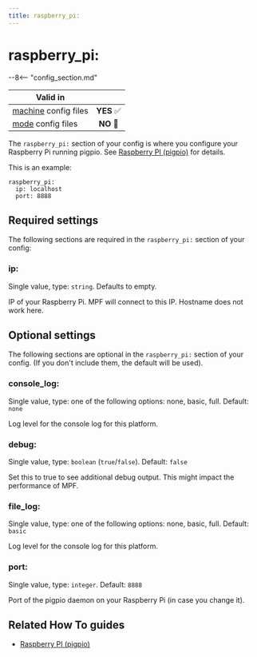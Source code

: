 ```yaml
---
title: raspberry_pi:
---
```


# raspberry_pi:


--8<-- "config_section.md"

| Valid in | |
|-----|:----:|
|[machine](instructions/machine_config.md) config files |**YES** :white_check_mark:|
|[mode](instructions/mode_config.md) config files|**NO** :no_entry_sign:|

The `raspberry_pi:` section of your config is where you configure your
Raspberry Pi running pigpio. See [Raspberry PI (pigpio)](../hardware/rpi.md) for details.

This is an example:

``` mpf-config
raspberry_pi:
  ip: localhost
  port: 8888
```

## Required settings

The following sections are required in the `raspberry_pi:` section of
your config:

### ip:

Single value, type: `string`. Defaults to empty.

IP of your Raspberry Pi. MPF will connect to this IP. Hostname does not
work here.

## Optional settings

The following sections are optional in the `raspberry_pi:` section of
your config. (If you don't include them, the default will be used).

### console_log:

Single value, type: one of the following options: none, basic, full.
Default: `none`

Log level for the console log for this platform.

### debug:

Single value, type: `boolean` (`true`/`false`). Default: `false`

Set this to true to see additional debug output. This might impact the
performance of MPF.

### file_log:

Single value, type: one of the following options: none, basic, full.
Default: `basic`

Log level for the console log for this platform.

### port:

Single value, type: `integer`. Default: `8888`

Port of the pigpio daemon on your Raspberry Pi (in case you change it).

## Related How To guides

* [Raspberry PI (pigpio)](../hardware/rpi.md)
